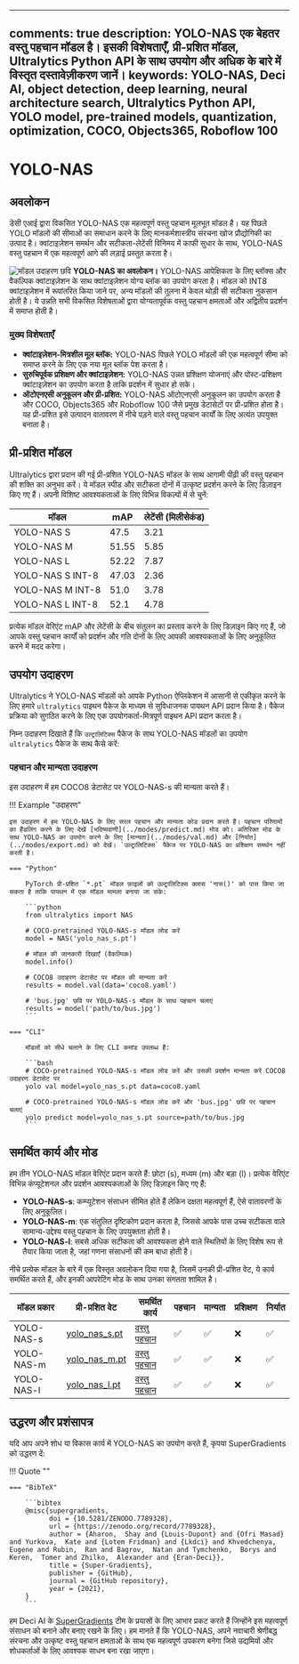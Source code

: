 ______________________________________________________________________

## comments: true description: YOLO-NAS एक बेहतर वस्तु पहचान मॉडल है। इसकी विशेषताएँ, प्री-प्रशित मॉडल, Ultralytics Python API के साथ उपयोग और अधिक के बारे में विस्तृत दस्तावेज़ीकरण जानें। keywords: YOLO-NAS, Deci AI, object detection, deep learning, neural architecture search, Ultralytics Python API, YOLO model, pre-trained models, quantization, optimization, COCO, Objects365, Roboflow 100

# YOLO-NAS

## अवलोकन

डेसी एआई द्वारा विकसित YOLO-NAS एक महत्वपूर्ण वस्तु पहचान मूलभूत मॉडल है। यह पिछले YOLO मॉडलों की सीमाओं का समाधान करने के लिए मानकर्मशास्त्रीय संरचना खोज प्रौद्योगिकी का उत्पाद है। क्वांटाइज़ेशन समर्थन और सटीकता-लेटेंसी विनिमय में काफी सुधार के साथ, YOLO-NAS वस्तु पहचान में एक महत्वपूर्ण आगे की लड़ाई प्रस्तुत करता है।

![मॉडल उदाहरण छवि](https://learnopencv.com/wp-content/uploads/2023/05/yolo-nas_COCO_map_metrics.png) **YOLO-NAS का अवलोकन।** YOLO-NAS आपेक्षिकता के लिए ब्लॉक्स और वैकल्पिक क्वांटाइज़ेशन के साथ क्वांटाइज़ेशन योग्य ब्लॉक का उपयोग करता है। मॉडल को INT8 क्वांटाइज़ेशन में रूपांतरित किया जाने पर, अन्य मॉडलों की तुलना में केवल थोड़ी सी सटीकता नुकसान होती है। ये उन्नति सभी विकसित विशेषताओं द्वारा योग्यतापूर्वक वस्तु पहचान क्षमताओं और अद्वितीय प्रदर्शन में समाप्त होती है।

### मुख्य विशेषताएँ

- **क्वांटाइज़ेशन-मित्रशील मूल ब्लॉक:** YOLO-NAS पिछले YOLO मॉडलों की एक महत्वपूर्ण सीमा को समाप्त करने के लिए एक नया मूल ब्लॉक पेश करता है।
- **सुरुचिपूर्वक प्रशिक्षण और क्वांटाइज़ेशन:** YOLO-NAS उन्नत प्रशिक्षण योजनाएं और पोस्ट-प्रशिक्षण क्वांटाइज़ेशन का उपयोग करता है ताकि प्रदर्शन में सुधार हो सके।
- **ऑटोएनएसी अनुकूलन और प्री-प्रशित:** YOLO-NAS ऑटोएनएसी अनुकूलन का उपयोग करता है और COCO, Objects365 और Roboflow 100 जैसे प्रमुख डेटासेटों पर प्री-प्रशित होता है। यह प्री-प्रशित इसे उत्पादन वातावरण में नीचे पड़ने वाले वस्तु पहचान कार्यों के लिए अत्यंत उपयुक्त बनाता है।

## प्री-प्रशित मॉडल

Ultralytics द्वारा प्रदान की गई प्री-प्रशित YOLO-NAS मॉडल के साथ आगामी पीढ़ी की वस्तु पहचान की शक्ति का अनुभव करें। ये मॉडल स्पीड और सटीकता दोनों में उत्कृष्ट प्रदर्शन करने के लिए डिज़ाइन किए गए हैं। अपनी विशिष्ट आवश्यकताओं के लिए विभिन्न विकल्पों में से चुनें:

| मॉडल             | mAP   | लेटेंसी (मिलीसेकंड) |
| ---------------- | ----- | ------------------- |
| YOLO-NAS S       | 47.5  | 3.21                |
| YOLO-NAS M       | 51.55 | 5.85                |
| YOLO-NAS L       | 52.22 | 7.87                |
| YOLO-NAS S INT-8 | 47.03 | 2.36                |
| YOLO-NAS M INT-8 | 51.0  | 3.78                |
| YOLO-NAS L INT-8 | 52.1  | 4.78                |

प्रत्येक मॉडल वेरिएंट mAP और लेटेंसी के बीच संतुलन का प्रस्ताव करने के लिए डिज़ाइन किए गए हैं, जो आपके वस्तु पहचान कार्यों को प्रदर्शन और गति दोनों के लिए आपकी आवश्यकताओं के लिए अनुकूलित करने में मदद करेगा।

## उपयोग उदाहरण

Ultralytics ने YOLO-NAS मॉडलों को आपके Python ऐप्लिकेशन में आसानी से एकीकृत करने के लिए हमारे `ultralytics` पाइथन पैकेज के माध्यम से सुविधाजनक पायथन API प्रदान किया है। पैकेज प्रक्रिया को सुगठित करने के लिए एक उपयोगकर्ता-मित्रपूर्ण पाइथन API प्रदान करता है।

निम्न उदाहरण दिखाते हैं कि `उल्ट्रालिटिक्स` पैकेज के साथ YOLO-NAS मॉडलों का उपयोग `ultralytics` पैकेज के साथ कैसे करें:

### पहचान और मान्यता उदाहरण

इस उदाहरण में हम COCO8 डेटासेट पर YOLO-NAS-s की मान्यता करते हैं।

!!! Example "उदाहरण"

````
इस उदाहरण में हम YOLO-NAS के लिए सरल पहचान और मान्यता कोड प्रदान करते हैं। पहचान परिणामों का हैंडलिंग करने के लिए देखें [भविष्यवाणी](../modes/predict.md) मोड को। अतिरिक्त मोड के साथ YOLO-NAS का उपयोग करने के लिए [मान्यता](../modes/val.md) और [निर्यात](../modes/export.md) को देखें। `उल्ट्रालिटिक्स` पैकेज पर YOLO-NAS का प्रशिक्षण समर्थन नहीं करती है।

=== "Python"

    PyTorch प्री-प्रशित `*.pt` मॉडल फ़ाइलों को उल्ट्रालिटिक्स क्लास 'नास()' को पास किया जा सकता है ताकि पायथन में एक मॉडल मामला बनाया जा सके:

    ```python
    from ultralytics import NAS

    # COCO-pretrained YOLO-NAS-s मॉडल लोड करें
    model = NAS('yolo_nas_s.pt')

    # मॉडल की जानकारी दिखाएँ (वैकल्पिक)
    model.info()

    # COCO8 उदाहरण डेटासेट पर मॉडल की मान्यता करें
    results = model.val(data='coco8.yaml')

    # 'bus.jpg' छवि पर YOLO-NAS-s मॉडल के साथ पहचान चलाएं
    results = model('path/to/bus.jpg')
    ```

=== "CLI"

    मॉडलों को सीधे चलाने के लिए CLI कमांड उपलब्ध हैं:

    ```bash
    # COCO-pretrained YOLO-NAS-s मॉडल लोड करें और उसकी प्रदर्शन मान्यता करें COCO8 उदाहरण डेटासेट पर
    yolo val model=yolo_nas_s.pt data=coco8.yaml

    # COCO-pretrained YOLO-NAS-s मॉडल लोड करें और 'bus.jpg' छवि पर पहचान चलाएं
    yolo predict model=yolo_nas_s.pt source=path/to/bus.jpg
    ```
````

## समर्थित कार्य और मोड

हम तीन YOLO-NAS मॉडल वेरिएंट प्रदान करते हैं: छोटा (s), मध्यम (m) और बड़ा (l)। प्रत्येक वेरिएंट विभिन्न कंप्यूटेशनल और प्रदर्शन आवश्यकताओं के लिए डिज़ाइन किए गए हैं:

- **YOLO-NAS-s**: कम्प्यूटेशन संसाधन सीमित होते हैं लेकिन दक्षता महत्वपूर्ण हैं, ऐसे वातावरणों के लिए अनुकूलित।
- **YOLO-NAS-m**: एक संतुलित दृष्टिकोण प्रदान करता है, जिससे आपके पास उच्च सटीकता वाले सामान्य-उद्देश्य वस्तु पहचान के लिए उपयुक्तता होती है।
- **YOLO-NAS-l**: सबसे अधिक सटीकता की आवश्यकता होने वाले स्थितियों के लिए विशेष रूप से तैयार किया जाता है, जहां गणना संसाधनों की कम बाधा होती है।

नीचे प्रत्येक मॉडल के बारे में एक विस्तृत अवलोकन दिया गया है, जिसमें उनकी प्री-प्रशित वेट, ये कार्य समर्थित करते हैं, और इनकी आपरेटिंग मोड के साथ उनका संगतता शामिल है।

| मॉडल प्रकार | प्री-प्रशित वेट                                                                               | समर्थित कार्य                     | पहचान | मान्यता | प्रशिक्षण | निर्यात |
| ----------- | --------------------------------------------------------------------------------------------- | --------------------------------- | ----- | ------- | --------- | ------- |
| YOLO-NAS-s  | [yolo_nas_s.pt](https://github.com/ultralytics/assets/releases/download/v0.0.0/yolo_nas_s.pt) | [वस्तु पहचान](../tasks/detect.md) | ✅     | ✅       | ❌         | ✅       |
| YOLO-NAS-m  | [yolo_nas_m.pt](https://github.com/ultralytics/assets/releases/download/v0.0.0/yolo_nas_m.pt) | [वस्तु पहचान](../tasks/detect.md) | ✅     | ✅       | ❌         | ✅       |
| YOLO-NAS-l  | [yolo_nas_l.pt](https://github.com/ultralytics/assets/releases/download/v0.0.0/yolo_nas_l.pt) | [वस्तु पहचान](../tasks/detect.md) | ✅     | ✅       | ❌         | ✅       |

## उद्धरण और प्रशंसापत्र

यदि आप अपने शोध या विकास कार्य में YOLO-NAS का उपयोग करते हैं, कृपया SuperGradients को उद्धरण दें:

!!! Quote ""

````
=== "BibTeX"

    ```bibtex
    @misc{supergradients,
          doi = {10.5281/ZENODO.7789328},
          url = {https://zenodo.org/record/7789328},
          author = {Aharon,  Shay and {Louis-Dupont} and {Ofri Masad} and Yurkova,  Kate and {Lotem Fridman} and {Lkdci} and Khvedchenya,  Eugene and Rubin,  Ran and Bagrov,  Natan and Tymchenko,  Borys and Keren,  Tomer and Zhilko,  Alexander and {Eran-Deci}},
          title = {Super-Gradients},
          publisher = {GitHub},
          journal = {GitHub repository},
          year = {2021},
    }
    ```
````

हम Deci AI के [SuperGradients](https://github.com/Deci-AI/super-gradients/) टीम के प्रयासों के लिए आभार प्रकट करते हैं जिन्होंने इस महत्वपूर्ण संसाधन को बनाने और बनाए रखने के लिए। हम मानते हैं कि YOLO-NAS, अपने नवाचारी श्रेणीबद्ध संरचना और उत्कृष्ट वस्तु पहचान क्षमताओं के साथ एक महत्वपूर्ण उपकरण बनेगा जिसे उद्यमियों और शोधकर्ताओं के लिए आवश्यक साधन बना रखा जाएगा।
